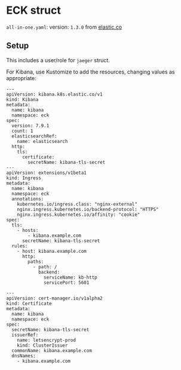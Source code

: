 # ECK struct
`all-in-one.yaml`: version: `1.3.0` from [elastic.co](https://download.elastic.co/downloads/eck/1.3.0/all-in-one.yaml)

## Setup
This includes a user/role for `jaeger` struct.

For Kibana, use Kustomize to add the resources, changing values as appropriate:
```
---
apiVersion: kibana.k8s.elastic.co/v1
kind: Kibana
metadata:
  name: kibana
  namespace: eck
spec:
  version: 7.9.1
  count: 1
  elasticsearchRef:
    name: elasticsearch
  http:
    tls:
      certificate:
        secretName: kibana-tls-secret
---
apiVersion: extensions/v1beta1
kind: Ingress
metadata:
  name: kibana
  namespace: eck
  annotations:
    kubernetes.io/ingress.class: "nginx-external"
    nginx.ingress.kubernetes.io/backend-protocol: "HTTPS"
    nginx.ingress.kubernetes.io/affinity: "cookie"
spec:
  tls:
    - hosts:
        - kibana.example.com
      secretName: kibana-tls-secret
  rules:
    - host: kibana.example.com
      http:
        paths:
          - path: /
            backend:
              serviceName: kb-http
              servicePort: 5601

---
apiVersion: cert-manager.io/v1alpha2
kind: Certificate
metadata:
  name: kibana
  namespace: eck
spec:
  secretName: kibana-tls-secret
  issuerRef:
    name: letsencrypt-prod
    kind: ClusterIssuer
  commonName: kibana.example.com
  dnsNames:
    - kibana.example.com
```
